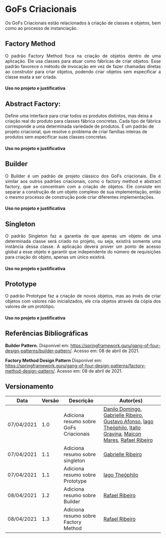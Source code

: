 # GoFs Criacionais

<p align="justify">Os GoFs Criacionais estão relacionados à criação de classes e objetos, bem como ao processo de instanciação.</p>

## Factory Method

<p align="justify">O padrão Factory Method foca na criação de objetos dentro de uma aplicação. Ele usa classes para atuar como fábricas de criar objetos. Esse padrão favorece o método de invocação em vez de fazer chamadas diretas ao construtor para criar objetos, podendo criar objetos sem especificar a classe exata a ser criada.</p>

#### Uso no projeto e justificativa

## Abstract Factory:

Define uma interface para criar todos os produtos distintos, mas deixa a criação real do produto para classes fábrica concretas. Cada tipo de fábrica corresponde a uma determinada variedade de produtos. É um padrão de projeto criacional, que resolve o problema de criar famílias inteiras de produtos sem especificar suas classes concretas.

#### Uso no projeto e justificativa

## Builder 
<p align="justify">O Builder é um padrão de projeto clássico dos GoFs criacionais. Ele é similar aos outros padrões criacionais, como o factory method e abstract factory, que se concentram com a criação de objetos. Ele consiste em separar a construção de um objeto complexo de sua implementação, então o mesmo processo de construção pode criar diferentes implementações.</p>

#### Uso no projeto e justificativa

## Singleton

<p align="justify">O padrão Singleton faz a garantia de que apenas um objeto de uma determinada classe será criado no projeto, ou seja, existirá somente uma instância dessa classe. A aplicação deverá prover um ponto de acesso global a esse objeto e garantir que independente do número de requisições para criação do objeto, apenas um único existirá.</p>

#### Uso no projeto e justificativa

## Prototype
<p align="justify">O padrão Prototype faz a criação de novos objetos, mas ao invés de criar objetos com valores não inicializados, ele cria objetos através da cópia dos valores de um protótipo.</p>

#### Uso no projeto e justificativa

## Referências Bibliográficas

**Builder Pattern.** Disponível em: https://springframework.guru/gang-of-four-design-patterns/builder-pattern/. Acesso em: 08 de abril de 2021.

**Factory Method Design Pattern** Disponível em: https://springframework.guru/gang-of-four-design-patterns/factory-method-design-pattern/. Acesso em: 08 de abril de 2021.

## Versionamento

| Data | Versão | Descrição | Autor(es) |
|------|------|------|------|
|07/04/2021|1.0|Adiciona resumo sobre GoFs Criacionais|[Danilo Domingo](https://github.com/danilow200), [Gabrielle Ribeiro](https://github.com/Gabrielle-Ribeiro), [Gustavo Afonso](https://github.com/GustavoAPS), [Iago Theóphilo](https://github.com/IagoTheophilo), [Itallo Gravina](https://github.com/itallogravina), [Maicon Mares](https://github.com/MaiconMares), [Rafael Ribeiro](https://github.com/rafaelflarrn)|
|07/04/2021|1.1|Adiciona resumo sobre singleton|[Gabrielle Ribeiro](https://github.com/Gabrielle-Ribeiro)|
|07/04/2021|1.1|Adiciona resumo sobre Prototype|[Iago Theóphilo](https://github.com/iagotheophilo)|
|08/04/2021|1.2|Adiciona resumo sobre Builder|[Rafael Ribeiro](https://github.com/rafaelflarrn)| 
|08/04/2021|1.3|Adiciona resumo sobre Factory Method|[Rafael Ribeiro](https://github.com/rafaelflarrn)| 
